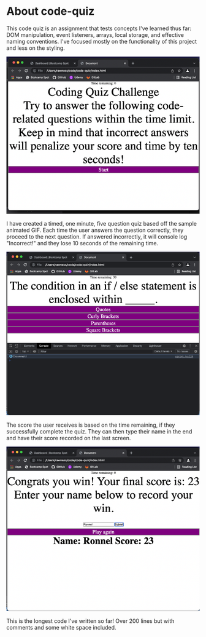 # About code-quiz

This code quiz is an assignment that tests concepts I've learned thus far: DOM manipulation, event listeners, arrays, local storage, and effective naming conventions. I've focused mostly on the functionality of this project and less on the styling. 

![alt text](/images/screen-1.png?raw=true "first screenshot")

I have created a timed, one minute, five question quiz based off the sample animated GIF. Each time the user answers the question correctly, they proceed to the next question. If answered incorrectly, it will console log "Incorrect!" and they lose 10 seconds of the remaining time.

![alt text](/images/screen-2.png?raw=true "second screenshot")

The score the user receives is based on the time remaining, if they successfully complete the quiz. They can then type their name in the end and have their score recorded on the last screen. 

![alt text](/images/screen-3.png?raw=true "third screenshot")

This is the longest code I've written so far! Over 200 lines but with comments and some white space included.